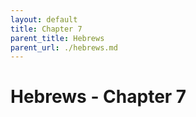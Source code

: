 ```yaml
---
layout: default
title: Chapter 7
parent_title: Hebrews
parent_url: ./hebrews.md
---
```


# Hebrews - Chapter 7
